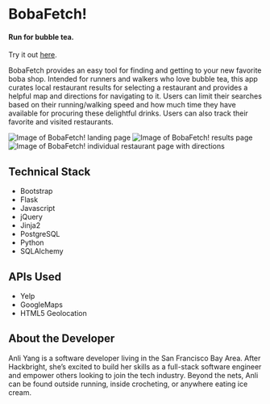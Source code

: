 # BobaFetch!
#### Run for bubble tea.

Try it out [here](bobafetch.herokuapp.com).

BobaFetch provides an easy tool for finding and getting to your new favorite boba shop. Intended for runners and walkers who love bubble tea, this app curates local restaurant results for selecting a restaurant and provides a helpful map and directions for navigating to it. Users can limit their searches based on their running/walking speed and how much time they have available for procuring these delightful drinks. Users can also track their favorite and visited restaurants.

![Image of BobaFetch! landing page](https://raw.githubusercontent.com/anliyang/bobafetch/master/static/readme-screenshots/landing.png)
![Image of BobaFetch! results page](https://raw.githubusercontent.com/anliyang/bobafetch/master/static/readme-screenshots/restaurant-results.png)
![Image of BobaFetch! individual restaurant page with directions](https://raw.githubusercontent.com/anliyang/bobafetch/master/static/readme-screenshots/restaurant-individual.png)

## Technical Stack
* Bootstrap
* Flask
* Javascript
* jQuery
* Jinja2
* PostgreSQL
* Python
* SQLAlchemy

## APIs Used
* Yelp
* GoogleMaps
* HTML5 Geolocation

## About the Developer
Anli Yang is a software developer living in the San Francisco Bay Area. After Hackbright, she’s excited to build her skills as a full-stack software engineer and empower others looking to join the tech industry. Beyond the nets, Anli can be found outside running, inside crocheting, or anywhere eating ice cream.
